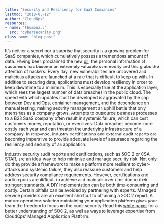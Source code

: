 ```yaml
---
title: "Security and Resiliency for SaaS Companies"
lastmod: "2018-01-12"
author: "CloudOps"
resources:
- name: "thumbnail"
  src: "cybersecurity.png"
class_name: "blog post"
---
```


<p> It’s neither a secret nor a surprise that security is a growing problem for SaaS companies, which cumulatively possess a tremendous amount of data. Having been proclaimed the new <a href="https://www.economist.com/news/leaders/21721656-data-economy-demands-new-approach-antitrust-rules-worlds-most-valuable-resource?fsrc=scn/tw/te/rfd/pe" target="_blank">oil</a>, the personal information of customers has become an extremely valuable commodity and this grabs the attention of hackers. Every day, new vulnerabilities are uncovered and malicious attacks are launched at a rate that is difficult to keep up with. In addition to securing data, applications must develop resiliency in order to keep downtime to a minimum. This is especially true at the application layer, which sees the largest number of data breaches in the public cloud. The speed with which updates must be developed is aggravated by the gap between Dev and Ops, container management, and the dependence on manual testing, making security management an uphill battle that only intensifies as a company grows. Attempts to outsource business processes to a B2B SaaS company often result in systemic failure, which can cost customers money, reputation, or even lives. Data breaches become more costly each year and can threaten the underlying infrastructure of a company. In response, industry certifications and external audit reports are becoming imperative to provide adequate levels of assurance regarding the resiliency and security of an application.</p>

<p>Industry security audit reports and certifications, such as SOC 2 or CSA STAR, are an ideal way to help minimize and manage security risk. Not only do they provide a framework to make a platform more resilient to cyber-attacks and systemic failure, they also reassure customers and help address security compliance requirements. However, certifications and audit reports are difficult to achieve and maintain over time due to their stringent standards. A DIY implementation can be both time-consuming and costly. Certain pitfalls can be avoided by partnering with experts. Managed service providers are an excellent shortcut to obtaining a SOC 2 report. A mature operations solution maintaining your application platform gives your team the freedom to focus on the code security. Read this <a href="https://hubs.ly/H09DFLz0" target="_blank">white paper</a> for a better understanding of SOC 2, as well as ways to leverage expertise from CloudOps’ Managed Application Platform.</p>